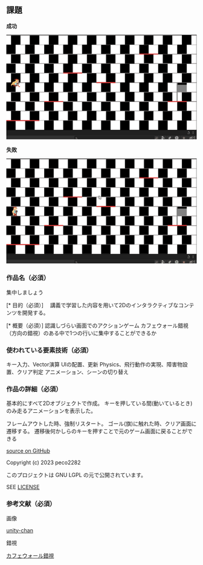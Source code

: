 ## 課題

**成功**

![成功](./gif/課題9-suc.gif)

**失敗**

![失敗](./gif/課題9-fail.gif)


### 作品名（必須）
集中しましょう

[* 目的（必須）]
　講義で学習した内容を用いて2Dのインタラクティブなコンテンツを開発する。

[* 概要（必須）]
認識しづらい画面でのアクションゲーム
カフェウォール錯視（方向の錯視）のある中で1つの行いに集中することができるか

### 使われている要素技術（必須）
キー入力、Vector演算
UIの配置、更新
Physics、飛行動作の実現、障害物設置、クリア判定
アニメーション、シーンの切り替え

### 作品の詳細（必須）
基本的にすべて2Dオブジェクトで作成。
キーを押している間(動いているとき)のみ走るアニメーションを表示した。

フレームアウトした時、強制リスタート。
ゴール(旗)に触れた時、クリア画面に遷移する。
遷移後何かしらのキーを押すことで元のゲーム画面に戻ることができる

[source on GitHub](./)

Copyright (c) 2023 peco2282

このプロジェクトは GNU LGPL の元で公開されています。

SEE [LICENSE](./LICENSE)


### 参考文献（必須）
画像

[unity-chan](https://unity-chan.com/)


錯視

[カフェウォール錯視](https://it-counselor.net/psychology-terms/optical-illusion#toc10)
